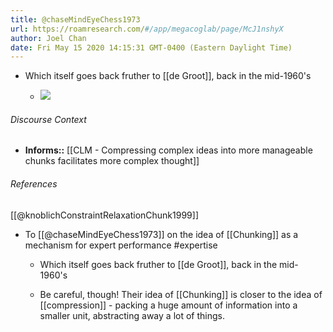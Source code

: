 ```yaml
---
title: @chaseMindEyeChess1973
url: https://roamresearch.com/#/app/megacoglab/page/McJ1nshyX
author: Joel Chan
date: Fri May 15 2020 14:15:31 GMT-0400 (Eastern Daylight Time)
---
```


- Which itself goes back fruther to [[de Groot]], back in the mid-1960's

    - ![](https://firebasestorage.googleapis.com/v0/b/firescript-577a2.appspot.com/o/imgs%2Fapp%2Fmegacoglab%2FCDetOUrlhl.png?alt=media&token=b959da26-77bc-48d9-9fe7-e0f8d5db6626)

###### Discourse Context

- **Informs::** [[CLM - Compressing complex ideas into more manageable chunks facilitates more complex thought]]

###### References

[[@knoblichConstraintRelaxationChunk1999]]

- To [[@chaseMindEyeChess1973]] on the idea of [[Chunking]] as a mechanism for expert performance #expertise

    - Which itself goes back fruther to [[de Groot]], back in the mid-1960's

    - Be careful, though! Their idea of [[Chunking]] is closer to the idea of [[compression]] - packing a huge amount of information into a smaller unit, abstracting away a lot of things.
